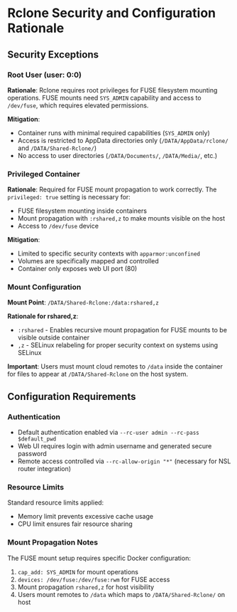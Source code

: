 # Rclone Security and Configuration Rationale

## Security Exceptions

### Root User (user: 0:0)
**Rationale**: Rclone requires root privileges for FUSE filesystem mounting operations. FUSE mounts need `SYS_ADMIN` capability and access to `/dev/fuse`, which requires elevated permissions.

**Mitigation**: 
- Container runs with minimal required capabilities (`SYS_ADMIN` only)
- Access is restricted to AppData directories only (`/DATA/AppData/rclone/` and `/DATA/Shared-Rclone/`)
- No access to user directories (`/DATA/Documents/`, `/DATA/Media/`, etc.)

### Privileged Container
**Rationale**: Required for FUSE mount propagation to work correctly. The `privileged: true` setting is necessary for:
- FUSE filesystem mounting inside containers
- Mount propagation with `:rshared,z` to make mounts visible on the host
- Access to `/dev/fuse` device

**Mitigation**:
- Limited to specific security contexts with `apparmor:unconfined`
- Volumes are specifically mapped and controlled
- Container only exposes web UI port (80)

### Mount Configuration
**Mount Point**: `/DATA/Shared-Rclone:/data:rshared,z`

**Rationale for rshared,z**:
- `:rshared` - Enables recursive mount propagation for FUSE mounts to be visible outside container
- `,z` - SELinux relabeling for proper security context on systems using SELinux

**Important**: Users must mount cloud remotes to `/data` inside the container for files to appear at `/DATA/Shared-Rclone` on the host system.

## Configuration Requirements

### Authentication
- Default authentication enabled via `--rc-user admin --rc-pass $default_pwd`
- Web UI requires login with admin username and generated secure password
- Remote access controlled via `--rc-allow-origin "*"` (necessary for NSL router integration)

### Resource Limits
Standard resource limits applied:
- Memory limit prevents excessive cache usage
- CPU limit ensures fair resource sharing

### Mount Propagation Notes
The FUSE mount setup requires specific Docker configuration:
1. `cap_add: SYS_ADMIN` for mount operations
2. `devices: /dev/fuse:/dev/fuse:rwm` for FUSE access  
3. Mount propagation `rshared,z` for host visibility
4. Users mount remotes to `/data` which maps to `/DATA/Shared-Rclone/` on host